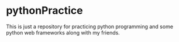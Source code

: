 # pythonPractice

This is just a repository for practicing python programming and some python web frameworks along with my friends.
